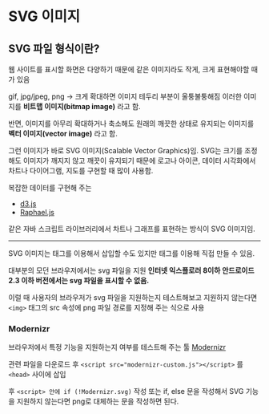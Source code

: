 # SVG 이미지

## SVG 파일 형식이란?

웹 사이트를 표시할 화면은 다양하기 때문에 같은 이미지라도 작게, 크게 표현해야할 때가 있음

gif, jpg/jpeg, png -> 크게 확대하면 이미지 테두리 부분이 울퉁불퉁해짐 
이러한 이미지를 **비트맵 이미지(bitmap image)** 라고 함.

반면, 이미지를 아무리 확대하거나 축소해도 원래의 깨끗한 상태로 유지되는 이미지를 **벡터 이미지(vector image)** 라고 함.

그런 이미지가 바로 SVG 이미지(Scalable Vector Graphics)임.
SVG는 크기를 조정해도 이미지가 깨지지 않고 깨끗이 유지되기 때문에
로고나 아이콘, 데이터 시각화에서 차트나 다이어그램, 지도를 구현할 때 많이 사용함.

복잡한 데이터를 구현해 주는


- [d3.js](http://d3js.org)
- [Raphael.js](http://dmitrybaranovskiy.github.io/raphael)


같은 자바 스크립트 라이브러리에서 차트나 그래프를 표현하는 방식이 SVG 이미지임.

----

SVG 이미지는 태그를 이용해서 삽입할 수도 있지만 태그를 이용해 직접 만들 수 있음.

대부분의 모던 브라우저에서는 svg 파일을 지원
**인터넷 익스플로러 8이하 안드로이드 2.3 이하 버전에서는 svg 파일을 표시할 수 없음.**

이럴 때 사용자의 브라우저가 svg 파일을 지원하는지 테스트해보고 지원하지 않는다면
`<img>` 태그의 src 속성에 png 파일 경로를 지정해 주는 식으로 사용

### Modernizr

브라우저에서 특정 기능을 지원하는지 여부를 테스트해 주는 툴 [Modernizr](https://Modernizr.com/)

관련 파일을 다운로드 후
`<script src="modernizr-custom.js"></script>` 를 `<head>` 사이에 삽입

후 `<script> 안에 if (!Modernizr.svg)` 작성 
또는 if, else 문을 작성해서 SVG 기능을 지원하지 않는다면 png로 대체하는 문을 작성하면 된다.
